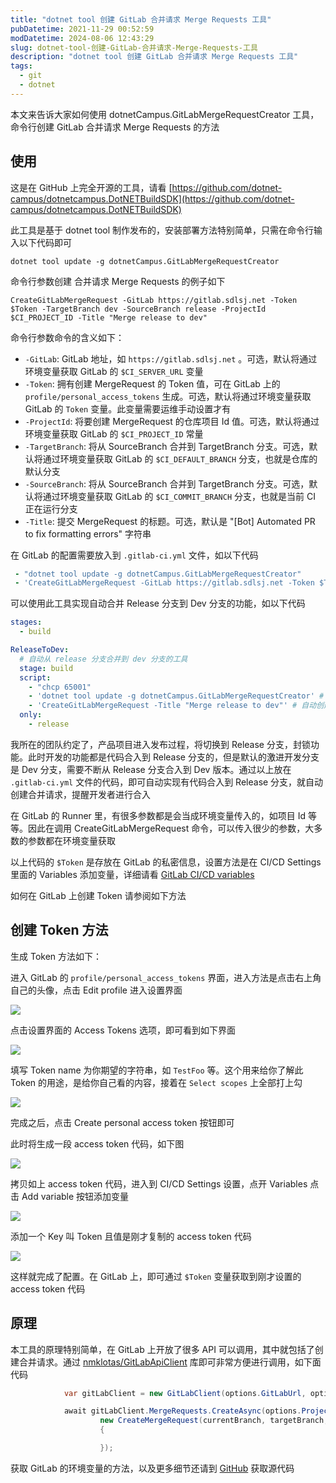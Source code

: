 ```yaml
---
title: "dotnet tool 创建 GitLab 合并请求 Merge Requests 工具"
pubDatetime: 2021-11-29 00:52:59
modDatetime: 2024-08-06 12:43:29
slug: dotnet-tool-创建-GitLab-合并请求-Merge-Requests-工具
description: "dotnet tool 创建 GitLab 合并请求 Merge Requests 工具"
tags:
  - git
  - dotnet
---
```





本文来告诉大家如何使用 dotnetCampus.GitLabMergeRequestCreator 工具，命令行创建 GitLab 合并请求 Merge Requests 的方法

<!--more-->


<!-- CreateTime:2021/11/29 8:52:59 -->

<!-- 发布 -->

## 使用

这是在 GitHub 上完全开源的工具，请看 [https://github.com/dotnet-campus/dotnetcampus.DotNETBuildSDK](https://github.com/dotnet-campus/dotnetcampus.DotNETBuildSDK)

此工具是基于 dotnet tool 制作发布的，安装部署方法特别简单，只需在命令行输入以下代码即可

```
dotnet tool update -g dotnetCampus.GitLabMergeRequestCreator
```

命令行参数创建 合并请求 Merge Requests 的例子如下

```
CreateGitLabMergeRequest -GitLab https://gitlab.sdlsj.net -Token $Token -TargetBranch dev -SourceBranch release -ProjectId $CI_PROJECT_ID -Title "Merge release to dev"
```

命令行参数命令的含义如下：

- `-GitLab`: GitLab 地址，如 `https://gitlab.sdlsj.net` 。可选，默认将通过环境变量获取 GitLab 的 `$CI_SERVER_URL` 变量
- `-Token`: 拥有创建 MergeRequest 的 Token 值，可在 GitLab 上的 `profile/personal_access_tokens` 生成。可选，默认将通过环境变量获取 GitLab 的 `Token` 变量。此变量需要运维手动设置才有
- `-ProjectId`: 将要创建 MergeRequest 的仓库项目 Id 值。可选，默认将通过环境变量获取 GitLab 的 `$CI_PROJECT_ID` 常量
- `-TargetBranch`: 将从 SourceBranch 合并到 TargetBranch 分支。可选，默认将通过环境变量获取 GitLab 的 `$CI_DEFAULT_BRANCH` 分支，也就是仓库的默认分支
- `-SourceBranch`: 将从 SourceBranch 合并到 TargetBranch 分支。可选，默认将通过环境变量获取 GitLab 的 `$CI_COMMIT_BRANCH` 分支，也就是当前 CI 正在运行分支
- `-Title`: 提交 MergeRequest 的标题。可选，默认是 "[Bot] Automated PR to fix formatting errors" 字符串

在 GitLab 的配置需要放入到 `.gitlab-ci.yml` 文件，如以下代码

```yml
 - "dotnet tool update -g dotnetCampus.GitLabMergeRequestCreator"
 - 'CreateGitLabMergeRequest -GitLab https://gitlab.sdlsj.net -Token $Token -TargetBranch dev -SourceBranch release -ProjectId $CI_PROJECT_ID -Title "Merge release to dev"'
```

可以使用此工具实现自动合并 Release 分支到 Dev 分支的功能，如以下代码

```yml
stages:
  - build

ReleaseToDev:
  # 自动从 release 分支合并到 dev 分支的工具
  stage: build
  script:
    - "chcp 65001"
    - 'dotnet tool update -g dotnetCampus.GitLabMergeRequestCreator' # 安装或更新工具
    - 'CreateGitLabMergeRequest -Title "Merge release to dev"' # 自动创建合并 Release 分支到 Dev 分支
  only:
    - release
```

我所在的团队约定了，产品项目进入发布过程，将切换到 Release 分支，封锁功能。此时开发的功能都是代码合入到 Release 分支的，但是默认的激进开发分支是 Dev 分支，需要不断从 Release 分支合入到 Dev 版本。通过以上放在 `.gitlab-ci.yml` 文件的代码，即可自动实现有代码合入到 Release 分支，就自动创建合并请求，提醒开发者进行合入

在 GitLab 的 Runner 里，有很多参数都是会当成环境变量传入的，如项目 Id 等等。因此在调用 CreateGitLabMergeRequest 命令，可以传入很少的参数，大多数的参数都在环境变量获取

以上代码的 `$Token` 是存放在 GitLab 的私密信息，设置方法是在 CI/CD Settings 里面的 Variables 添加变量，详细请看 [GitLab CI/CD variables](https://docs.gitlab.com/ee/ci/variables/ )

如何在 GitLab 上创建 Token 请参阅如下方法

## 创建 Token 方法

生成 Token 方法如下：

进入 GitLab 的 `profile/personal_access_tokens` 界面，进入方法是点击右上角自己的头像，点击 Edit profile 进入设置界面

<!-- ![](images/img-dotnet tool 创建 GitLab 合并请求 Merge Requests 工具1.png) -->

![](images/img-lindexi%2F202111301957157005.jpg)

点击设置界面的 Access Tokens 选项，即可看到如下界面

<!-- ![](images/img-dotnet tool 创建 GitLab 合并请求 Merge Requests 工具0.png) -->

![](images/img-lindexi%2F202111301956303214.jpg)

填写 Token name 为你期望的字符串，如 `TestFoo` 等。这个用来给你了解此 Token 的用途，是给你自己看的内容，接着在 `Select scopes` 上全部打上勾

<!-- ![](images/img-dotnet tool 创建 GitLab 合并请求 Merge Requests 工具2.png) -->

![](images/img-lindexi%2F2021113020041198.jpg)

完成之后，点击 Create personal access token 按钮即可

此时将生成一段 access token 代码，如下图

<!-- ![](images/img-dotnet tool 创建 GitLab 合并请求 Merge Requests 工具3.png) -->

![](images/img-lindexi%2F2021113020193779.jpg)

拷贝如上 access token 代码，进入到 CI/CD Settings 设置，点开 Variables 点击 Add variable 按钮添加变量

<!-- ![](images/img-dotnet tool 创建 GitLab 合并请求 Merge Requests 工具5.png) -->

![](images/img-lindexi%2F202111302010107347.jpg)

添加一个 Key 叫 Token 且值是刚才复制的 access token 代码

<!-- ![](images/img-dotnet tool 创建 GitLab 合并请求 Merge Requests 工具6.png) -->

![](images/img-lindexi%2F202111302011426983.jpg)

这样就完成了配置。在 GitLab 上，即可通过 `$Token` 变量获取到刚才设置的 access token 代码

## 原理

本工具的原理特别简单，在 GitLab 上开放了很多 API 可以调用，其中就包括了创建合并请求。通过 [nmklotas/GitLabApiClient](https://github.com/nmklotas/GitLabApiClient ) 库即可非常方便进行调用，如下面代码

```csharp
            var gitLabClient = new GitLabClient(options.GitLabUrl, options.GitLabToken);

            await gitLabClient.MergeRequests.CreateAsync(options.ProjectId,
                    new CreateMergeRequest(currentBranch, targetBranch, title)
                    {

                    });
```

获取 GitLab 的环境变量的方法，以及更多细节还请到 [GitHub](https://github.com/dotnet-campus/dotnetcampus.DotNETBuildSDK) 获取源代码

